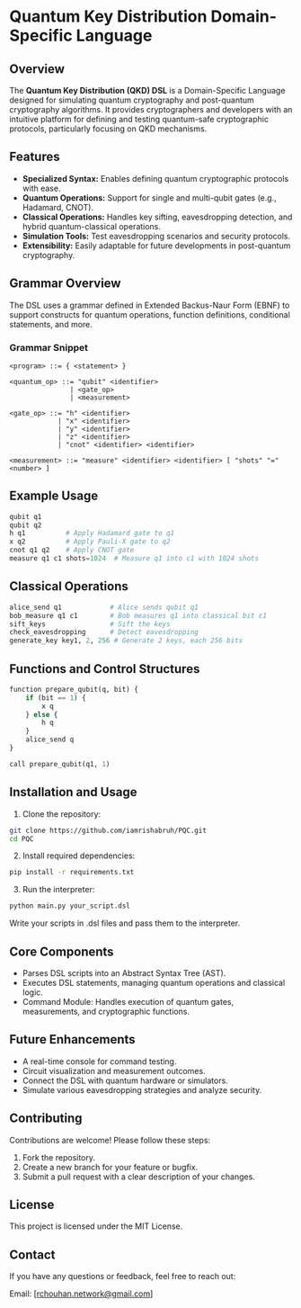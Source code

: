 # Quantum Key Distribution Domain-Specific Language

## Overview
The **Quantum Key Distribution (QKD) DSL** is a Domain-Specific Language designed for simulating quantum cryptography and post-quantum cryptography algorithms. It provides cryptographers and developers with an intuitive platform for defining and testing quantum-safe cryptographic protocols, particularly focusing on QKD mechanisms.

## Features
- **Specialized Syntax:** Enables defining quantum cryptographic protocols with ease.
- **Quantum Operations:** Support for single and multi-qubit gates (e.g., Hadamard, CNOT).
- **Classical Operations:** Handles key sifting, eavesdropping detection, and hybrid quantum-classical operations.
- **Simulation Tools:** Test eavesdropping scenarios and security protocols.
- **Extensibility:** Easily adaptable for future developments in post-quantum cryptography.

## Grammar Overview
The DSL uses a grammar defined in Extended Backus-Naur Form (EBNF) to support constructs for quantum operations, function definitions, conditional statements, and more.

### Grammar Snippet
```ebnf
<program> ::= { <statement> }

<quantum_op> ::= "qubit" <identifier>
               | <gate_op>
               | <measurement>

<gate_op> ::= "h" <identifier>
            | "x" <identifier>
            | "y" <identifier>
            | "z" <identifier>
            | "cnot" <identifier> <identifier>

<measurement> ::= "measure" <identifier> <identifier> [ "shots" "=" <number> ]
```

## Example Usage
```python
qubit q1
qubit q2
h q1          # Apply Hadamard gate to q1
x q2          # Apply Pauli-X gate to q2
cnot q1 q2    # Apply CNOT gate
measure q1 c1 shots=1024  # Measure q1 into c1 with 1024 shots
```

## Classical Operations
```python
alice_send q1            # Alice sends qubit q1
bob_measure q1 c1        # Bob measures q1 into classical bit c1
sift_keys                # Sift the keys
check_eavesdropping      # Detect eavesdropping
generate_key key1, 2, 256 # Generate 2 keys, each 256 bits
```

## Functions and Control Structures
```python
function prepare_qubit(q, bit) {
    if (bit == 1) {
        x q
    } else {
        h q
    }
    alice_send q
}

call prepare_qubit(q1, 1)
```

## Installation and Usage

1) Clone the repository:
```bash
git clone https://github.com/iamrishabruh/PQC.git
cd PQC
```
2) Install required dependencies:
```bash
pip install -r requirements.txt
```

3) Run the interpreter:
```bash
python main.py your_script.dsl
```

Write your scripts in .dsl files and pass them to the interpreter.

## Core Components
- Parses DSL scripts into an Abstract Syntax Tree (AST).
- Executes DSL statements, managing quantum operations and classical logic.
- Command Module: Handles execution of quantum gates, measurements, and cryptographic functions.

## Future Enhancements
- A real-time console for command testing.
- Circuit visualization and measurement outcomes.
- Connect the DSL with quantum hardware or simulators.
- Simulate various eavesdropping strategies and analyze security.

## Contributing
Contributions are welcome! Please follow these steps:

1) Fork the repository.
2) Create a new branch for your feature or bugfix.
3) Submit a pull request with a clear description of your changes.

## License
This project is licensed under the MIT License.

## Contact
If you have any questions or feedback, feel free to reach out:

Email: [rchouhan.network@gmail.com]

